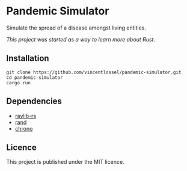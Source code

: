 # Pandemic Simulator
Simulate the spread of a disease amongst living entities. 

*This project was started as a way to learn more about Rust.*

## Installation
```
git clone https://github.com/vincentlossel/pandemic-simulator.git
cd pandemic-simulator
cargo run
```

## Dependencies
- [raylib-rs](https://crates.io/crates/raylib)
- [rand](https://crates.io/crates/rand)
- [chrono](https://crates.io/crates/chrono)

## Licence
This project is published under the MIT licence. 
